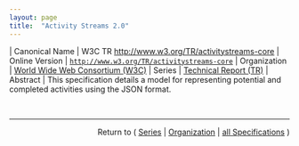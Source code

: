 ```yaml
---
layout: page
title:  "Activity Streams 2.0"
---
```


| Canonical Name | W3C TR http://www.w3.org/TR/activitystreams-core
| Online Version | [`http://www.w3.org/TR/activitystreams-core`](http://www.w3.org/TR/activitystreams-core)
| Organization | [World Wide Web Consortium (W3C)](..)
| Series | [Technical Report (TR)](.)
| Abstract | This specification details a model for representing potential and completed activities using the JSON format.

<br/>
<hr/>

<p style="text-align: right">Return to ( <a href="./">Series</a> | <a href="../">Organization</a> | <a href="../../">all Specifications</a> )</p>